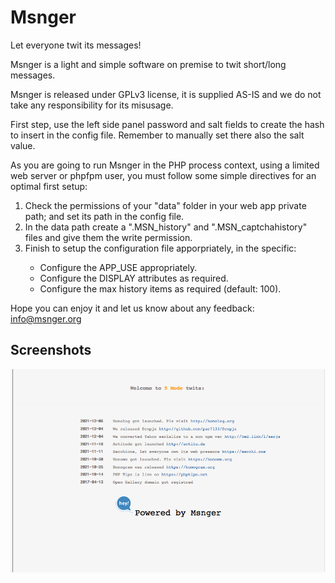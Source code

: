 # Msnger
Let everyone twit its messages!
     
  Msnger is a light and simple software on premise to twit short/long messages.
     
  Msnger is released under GPLv3 license, it is supplied AS-IS and we do not take any responsibility for its misusage.
  
  First step, use the left side panel password and salt fields to create the hash to insert in the config file. Remember to manually set there also the salt value.
     
  As you are going to run Msnger in the PHP process context, using a limited web server or phpfpm user, you must follow some simple directives for an optimal first setup:<br>
  <ol>
  <li>Check the permissions of your "data" folder in your web app private path; and set its path in the config file.</li>
  <li>In the data path create a ".MSN_history" and ".MSN_captchahistory" files and give them the write permission.</li>
  <li>Finish to setup the configuration file apporpriately, in the specific:</li>
  <ul>
  <li>Configure the APP_USE appropriately.</li>
  <li>Configure the DISPLAY attributes as required.</li>
  <li>Configure the max history items as required (default: 100).</li>	      
  </ul>
  </ol>
  
  Hope you can enjoy it and let us know about any feedback: <a href="mailto:info@msnger.org" style="color:#e6d236;">info@msnger.org</a>
  
  ## Screenshots
	   
 ![5 Mode Msnger](/MSN_res/screenshot1.png) 
	   
